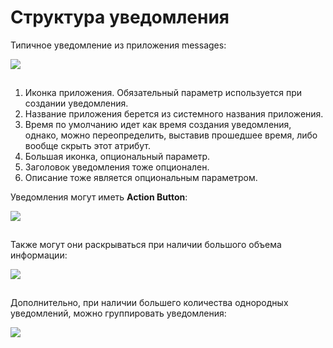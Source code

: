 # Структура уведомления

Типичное уведомление из приложения messages:

![](https://ucarecdn.com/31374951-effe-475b-94d8-41122e21acb1/)

![](data:image/gif;base64,R0lGODlhAQABAPABAP///wAAACH5BAEKAAAALAAAAAABAAEAAAICRAEAOw== "Click and drag to move")

1. Иконка приложения. Обязательный параметр используется при создании уведомления.
2. Название приложения берется из системного названия приложения.
3. Время по умолчанию идет как время создания уведомления, однако, можно переопределить, выставив прошедшее время, либо вообще скрыть этот атрибут.
4. Большая иконка, опциональный параметр.
5. Заголовок уведомления тоже опционален.
6. Описание тоже является опциональным параметром.

Уведомления могут иметь **Action Button**:

![](https://ucarecdn.com/32b89709-a8aa-493f-905b-aa25e6c27bdc/)

![](data:image/gif;base64,R0lGODlhAQABAPABAP///wAAACH5BAEKAAAALAAAAAABAAEAAAICRAEAOw== "Click and drag to move")

Также могут они раскрываться при наличии большого объема информации:

![](https://ucarecdn.com/717d54f3-3d17-484d-ac7f-3654ac5926ab/)

![](data:image/gif;base64,R0lGODlhAQABAPABAP///wAAACH5BAEKAAAALAAAAAABAAEAAAICRAEAOw== "Click and drag to move")

Дополнительно, при наличии большего количества однородных уведомлений, можно группировать уведомления:

![](https://ucarecdn.com/a68d926e-38f9-4bc6-bfbf-88c2990c3ce6/)

![](data:image/gif;base64,R0lGODlhAQABAPABAP///wAAACH5BAEKAAAALAAAAAABAAEAAAICRAEAOw== "Click and drag to move")
